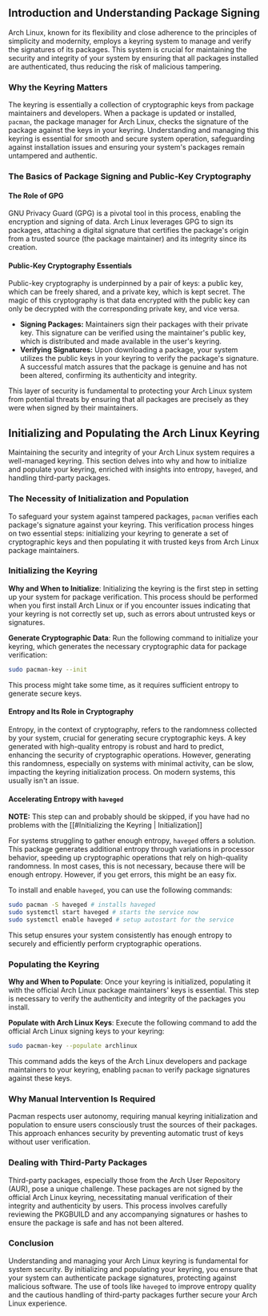 ## Introduction and Understanding Package Signing

Arch Linux, known for its flexibility and close adherence to the principles of simplicity and modernity, employs a keyring system to manage and verify the signatures of its packages. This system is crucial for maintaining the security and integrity of your system by ensuring that all packages installed are authenticated, thus reducing the risk of malicious tampering.

### Why the Keyring Matters

The keyring is essentially a collection of cryptographic keys from package maintainers and developers. When a package is updated or installed, `pacman`, the package manager for Arch Linux, checks the signature of the package against the keys in your keyring. Understanding and managing this keyring is essential for smooth and secure system operation, safeguarding against installation issues and ensuring your system's packages remain untampered and authentic.

### The Basics of Package Signing and Public-Key Cryptography

#### The Role of GPG

GNU Privacy Guard (GPG) is a pivotal tool in this process, enabling the encryption and signing of data. Arch Linux leverages GPG to sign its packages, attaching a digital signature that certifies the package's origin from a trusted source (the package maintainer) and its integrity since its creation.

#### Public-Key Cryptography Essentials

Public-key cryptography is underpinned by a pair of keys: a public key, which can be freely shared, and a private key, which is kept secret. The magic of this cryptography is that data encrypted with the public key can only be decrypted with the corresponding private key, and vice versa.

- **Signing Packages:** Maintainers sign their packages with their private key. This signature can be verified using the maintainer's public key, which is distributed and made available in the user's keyring.
- **Verifying Signatures:** Upon downloading a package, your system utilizes the public keys in your keyring to verify the package's signature. A successful match assures that the package is genuine and has not been altered, confirming its authenticity and integrity.

This layer of security is fundamental to protecting your Arch Linux system from potential threats by ensuring that all packages are precisely as they were when signed by their maintainers.

## Initializing and Populating the Arch Linux Keyring

Maintaining the security and integrity of your Arch Linux system requires a well-managed keyring. This section delves into why and how to initialize and populate your keyring, enriched with insights into entropy, `haveged`, and handling third-party packages.

### The Necessity of Initialization and Population

To safeguard your system against tampered packages, `pacman` verifies each package's signature against your keyring. This verification process hinges on two essential steps: initializing your keyring to generate a set of cryptographic keys and then populating it with trusted keys from Arch Linux package maintainers.

### Initializing the Keyring

**Why and When to Initialize**: Initializing the keyring is the first step in setting up your system for package verification. This process should be performed when you first install Arch Linux or if you encounter issues indicating that your keyring is not correctly set up, such as errors about untrusted keys or signatures.

**Generate Cryptographic Data**: Run the following command to initialize your keyring, which generates the necessary cryptographic data for package verification:

```bash
sudo pacman-key --init
```

This process might take some time, as it requires sufficient entropy to generate secure keys.

#### Entropy and Its Role in Cryptography

Entropy, in the context of cryptography, refers to the randomness collected by your system, crucial for generating secure cryptographic keys. A key generated with high-quality entropy is robust and hard to predict, enhancing the security of cryptographic operations. However, generating this randomness, especially on systems with minimal activity, can be slow, impacting the keyring initialization process. On modern systems, this usually isn't an issue.

#### Accelerating Entropy with `haveged`

**NOTE:** This step can and probably should be skipped, if you have had no problems with the [[#Initializing the Keyring | Initialization]]

For systems struggling to gather enough entropy, `haveged` offers a solution. This package generates additional entropy through variations in processor behavior, speeding up cryptographic operations that rely on high-quality randomness. In most cases, this is not necessary, because there will be enough entropy. However, if you get errors, this might be an easy fix.

To install and enable `haveged`, you can use the following commands:

```bash
sudo pacman -S haveged # installs haveged
sudo systemctl start haveged # starts the service now
sudo systemctl enable haveged # setup autostart for the service
```


This setup ensures your system consistently has enough entropy to securely and efficiently perform cryptographic operations.

### Populating the Keyring

**Why and When to Populate**: Once your keyring is initialized, populating it with the official Arch Linux package maintainers' keys is essential. This step is necessary to verify the authenticity and integrity of the packages you install.

**Populate with Arch Linux Keys**: Execute the following command to add the official Arch Linux signing keys to your keyring:

```bash
sudo pacman-key --populate archlinux
```

This command adds the keys of the Arch Linux developers and package maintainers to your keyring, enabling `pacman` to verify package signatures against these keys.


### Why Manual Intervention Is Required

Pacman respects user autonomy, requiring manual keyring initialization and population to ensure users consciously trust the sources of their packages. This approach enhances security by preventing automatic trust of keys without user verification.

### Dealing with Third-Party Packages

Third-party packages, especially those from the Arch User Repository (AUR), pose a unique challenge. These packages are not signed by the official Arch Linux keyring, necessitating manual verification of their integrity and authenticity by users. This process involves carefully reviewing the PKGBUILD and any accompanying signatures or hashes to ensure the package is safe and has not been altered.

### Conclusion

Understanding and managing your Arch Linux keyring is fundamental for system security. By initializing and populating your keyring, you ensure that your system can authenticate package signatures, protecting against malicious software. The use of tools like `haveged` to improve entropy quality and the cautious handling of third-party packages further secure your Arch Linux experience.